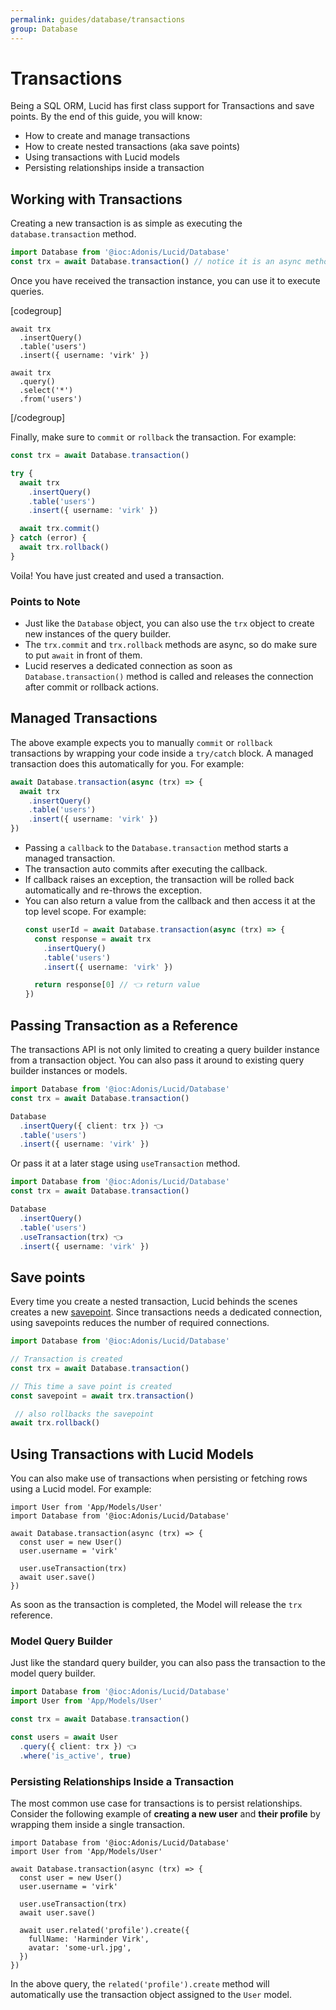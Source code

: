 ```yaml
---
permalink: guides/database/transactions
group: Database
---
```


# Transactions
Being a SQL ORM, Lucid has first class support for Transactions and save points. By the end of this guide, you will know:

- How to create and manage transactions
- How to create nested transactions (aka save points)
- Using transactions with Lucid models
- Persisting relationships inside a transaction

## Working with Transactions
Creating a new transaction is as simple as executing the `database.transaction` method.

```ts
import Database from '@ioc:Adonis/Lucid/Database'
const trx = await Database.transaction() // notice it is an async method
```

Once you have received the transaction instance, you can use it to execute queries.

[codegroup]

```ts{}{Insert}
await trx
  .insertQuery()
  .table('users')
  .insert({ username: 'virk' })
```

```ts{}{Select}
await trx
  .query()
  .select('*')
  .from('users')
```

[/codegroup]

Finally, make sure to `commit` or `rollback` the transaction. For example:

```ts
const trx = await Database.transaction()

try {
  await trx
    .insertQuery()
    .table('users')
    .insert({ username: 'virk' })

  await trx.commit()
} catch (error) {
  await trx.rollback()
}
```

Voila! You have just created and used a transaction.

### Points to Note
- Just like the `Database` object, you can also use the `trx` object to create new instances of the query builder.
- The `trx.commit` and `trx.rollback` methods are async, so do make sure to put `await` in front of them.
- Lucid reserves a dedicated connection as soon as `Database.transaction()` method is called and releases the connection after commit or rollback actions.

## Managed Transactions
The above example expects you to manually `commit` or `rollback` transactions by wrapping your code inside a `try/catch` block. A managed transaction does this automatically for you. For example:

```ts
await Database.transaction(async (trx) => {
  await trx
    .insertQuery()
    .table('users')
    .insert({ username: 'virk' })
})
```

- Passing a `callback` to the `Database.transaction` method starts a managed transaction.
- The transaction auto commits after executing the callback.
- If callback raises an exception, the transaction will be rolled back automatically and re-throws the exception.
- You can also return a value from the callback and then access it at the top level scope. For example:
  ```ts
  const userId = await Database.transaction(async (trx) => {
    const response = await trx
      .insertQuery()
      .table('users')
      .insert({ username: 'virk' })

    return response[0] // 👈 return value
  })
  ```

## Passing Transaction as a Reference
The transactions API is not only limited to creating a query builder instance from a transaction object. You can also pass it around to existing query builder instances or models.

```ts
import Database from '@ioc:Adonis/Lucid/Database'
const trx = await Database.transaction()

Database
  .insertQuery({ client: trx }) 👈
  .table('users')
  .insert({ username: 'virk' })
```

Or pass it at a later stage using `useTransaction` method.

```ts
import Database from '@ioc:Adonis/Lucid/Database'
const trx = await Database.transaction()

Database
  .insertQuery()
  .table('users')
  .useTransaction(trx) 👈
  .insert({ username: 'virk' })
```

## Save points
Every time you create a nested transaction, Lucid behinds the scenes creates a new [savepoint](https://en.wikipedia.org/wiki/Savepoint). Since transactions needs a dedicated connection, using savepoints reduces the number of required connections.

```ts
import Database from '@ioc:Adonis/Lucid/Database'

// Transaction is created
const trx = await Database.transaction()

// This time a save point is created
const savepoint = await trx.transaction()

 // also rollbacks the savepoint
await trx.rollback()
```

## Using Transactions with Lucid Models
You can also make use of transactions when persisting or fetching rows using a Lucid model. For example:

```ts{8-9}
import User from 'App/Models/User'
import Database from '@ioc:Adonis/Lucid/Database'

await Database.transaction(async (trx) => {
  const user = new User()
  user.username = 'virk'

  user.useTransaction(trx)
  await user.save()
})
```

As soon as the transaction is completed, the Model will release the `trx` reference.

### Model Query Builder
Just like the standard query builder, you can also pass the transaction to the model query builder.

```ts
import Database from '@ioc:Adonis/Lucid/Database'
import User from 'App/Models/User'

const trx = await Database.transaction()

const users = await User
  .query({ client: trx }) 👈
  .where('is_active', true)
```

### Persisting Relationships Inside a Transaction
The most common use case for transactions is to persist relationships. Consider the following example of **creating a new user** and **their profile** by wrapping them inside a single transaction.

```ts{11-14}
import Database from '@ioc:Adonis/Lucid/Database'
import User from 'App/Models/User'

await Database.transaction(async (trx) => {
  const user = new User()
  user.username = 'virk'

  user.useTransaction(trx)
  await user.save()

  await user.related('profile').create({
    fullName: 'Harminder Virk',
    avatar: 'some-url.jpg',
  })
})
```

In the above query, the `related('profile').create` method will automatically use the transaction object assigned to the `User` model.
